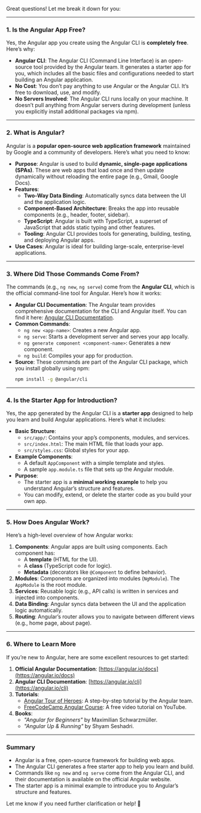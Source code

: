 Great questions! Let me break it down for you:

---

### **1. Is the Angular App Free?**
Yes, the Angular app you create using the Angular CLI is **completely free**. Here’s why:
- **Angular CLI**: The Angular CLI (Command Line Interface) is an open-source tool provided by the Angular team. It generates a starter app for you, which includes all the basic files and configurations needed to start building an Angular application.
- **No Cost**: You don’t pay anything to use Angular or the Angular CLI. It’s free to download, use, and modify.
- **No Servers Involved**: The Angular CLI runs locally on your machine. It doesn’t pull anything from Angular servers during development (unless you explicitly install additional packages via npm).

---

### **2. What is Angular?**
Angular is a **popular open-source web application framework** maintained by Google and a community of developers. Here’s what you need to know:
- **Purpose**: Angular is used to build **dynamic, single-page applications (SPAs)**. These are web apps that load once and then update dynamically without reloading the entire page (e.g., Gmail, Google Docs).
- **Features**:
  - **Two-Way Data Binding**: Automatically syncs data between the UI and the application logic.
  - **Component-Based Architecture**: Breaks the app into reusable components (e.g., header, footer, sidebar).
  - **TypeScript**: Angular is built with TypeScript, a superset of JavaScript that adds static typing and other features.
  - **Tooling**: Angular CLI provides tools for generating, building, testing, and deploying Angular apps.
- **Use Cases**: Angular is ideal for building large-scale, enterprise-level applications.

---

### **3. Where Did Those Commands Come From?**
The commands (e.g., `ng new`, `ng serve`) come from the **Angular CLI**, which is the official command-line tool for Angular. Here’s how it works:
- **Angular CLI Documentation**: The Angular team provides comprehensive documentation for the CLI and Angular itself. You can find it here: [Angular CLI Documentation](https://angular.io/cli).
- **Common Commands**:
  - `ng new <app-name>`: Creates a new Angular app.
  - `ng serve`: Starts a development server and serves your app locally.
  - `ng generate component <component-name>`: Generates a new component.
  - `ng build`: Compiles your app for production.
- **Source**: These commands are part of the Angular CLI package, which you install globally using npm:
  ```bash
  npm install -g @angular/cli
  ```

---

### **4. Is the Starter App for Introduction?**
Yes, the app generated by the Angular CLI is a **starter app** designed to help you learn and build Angular applications. Here’s what it includes:
- **Basic Structure**:
  - `src/app/`: Contains your app’s components, modules, and services.
  - `src/index.html`: The main HTML file that loads your app.
  - `src/styles.css`: Global styles for your app.
- **Example Components**:
  - A default `AppComponent` with a simple template and styles.
  - A sample `app.module.ts` file that sets up the Angular module.
- **Purpose**:
  - The starter app is a **minimal working example** to help you understand Angular’s structure and features.
  - You can modify, extend, or delete the starter code as you build your own app.

---

### **5. How Does Angular Work?**
Here’s a high-level overview of how Angular works:
1. **Components**: Angular apps are built using components. Each component has:
   - A **template** (HTML for the UI).
   - A **class** (TypeScript code for logic).
   - **Metadata** (decorators like `@Component` to define behavior).
2. **Modules**: Components are organized into modules (`NgModule`). The `AppModule` is the root module.
3. **Services**: Reusable logic (e.g., API calls) is written in services and injected into components.
4. **Data Binding**: Angular syncs data between the UI and the application logic automatically.
5. **Routing**: Angular’s router allows you to navigate between different views (e.g., home page, about page).

---

### **6. Where to Learn More**
If you’re new to Angular, here are some excellent resources to get started:
1. **Official Angular Documentation**: [https://angular.io/docs](https://angular.io/docs)
2. **Angular CLI Documentation**: [https://angular.io/cli](https://angular.io/cli)
3. **Tutorials**:
   - [Angular Tour of Heroes](https://angular.io/tutorial): A step-by-step tutorial by the Angular team.
   - [FreeCodeCamp Angular Course](https://www.youtube.com/watch?v=2OHbjep_WjQ): A free video tutorial on YouTube.
4. **Books**:
   - *"Angular for Beginners"* by Maximilian Schwarzmüller.
   - *"Angular Up & Running"* by Shyam Seshadri.

---

### **Summary**
- Angular is a free, open-source framework for building web apps.
- The Angular CLI generates a free starter app to help you learn and build.
- Commands like `ng new` and `ng serve` come from the Angular CLI, and their documentation is available on the official Angular website.
- The starter app is a minimal example to introduce you to Angular’s structure and features.

Let me know if you need further clarification or help! 🚀